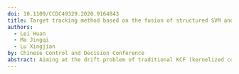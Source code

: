 ```yaml
---
doi: 10.1109/CCDC49329.2020.9164843
title: Target tracking method based on the fusion of structured SVM and KCF algorithm
authors:
  - Lei Huan
  - Ma Jingqi
  - Lu Xingjian
by: Chinese Control and Decision Conference
abstract: Aiming at the drift problem of traditional KCF (kernelized correlation filter) target tracking algorithm caused by scale change and fast movement, a tracking method based on the fusion of structured SVM (support vector machine) and KCF algorithm is proposed. Combined with the location and scale information of the tracking target, a structured SVM classification and prediction model is established to replace the ridge regression filtering method in KCF, train the samples collected by cyclic matrix, and solve the problem of not detailed classification. In addition, a search strategy optimization method based on tracking target motion features is proposed to reduce unnecessary search time in dense sampling, further improve the search efficiency and classifier accuracy of traditional KCF algorithm in dense sampling, improve its calculation efficiency and target tracking performance in complex environment. This can solve the problem that the target cannot be accurately tracked due to the drift caused by the change of target scale and fast movement. Experiments show that the algorithm can locate the target area more accurately when the target scale changes and fast movement. Compared with the traditional KCF tracking algorithm, it has better performance and stronger robustness.
---
```


